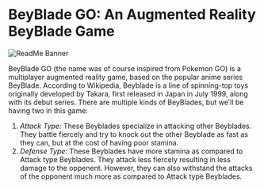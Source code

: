 # BeyBlade GO: An Augmented Reality BeyBlade Game

![ReadMe Banner](https://user-images.githubusercontent.com/97734029/191584268-1b593aff-2492-4099-8b44-00040cd469b1.png)

BeyBlade GO (the name was of course inspired from Pokemon GO) is a multiplayer augmented reality game, based on the popular anime series BeyBlade. According to Wikipedia, Beyblade is a line of spinning-top toys originally developed by Takara, first released in Japan in July 1999, along with its debut series. There are multiple kinds of BeyBlades, but we'll be having two in this game:

1. *Attack Type:* These Beyblades specialize in attacking other Beyblades. They battle fiercely and try to knock out the other Beyblade as fast as they can, but at the cost of having poor stamina. 
2. *Defense Type:* These Beyblades have more stamina as compared to Attack type Beyblades. They attack less fiercely resulting in less damage to the oppenent. However, they can also withstand the attacks of the opponent much more as compared to Attack type Beyblades.

